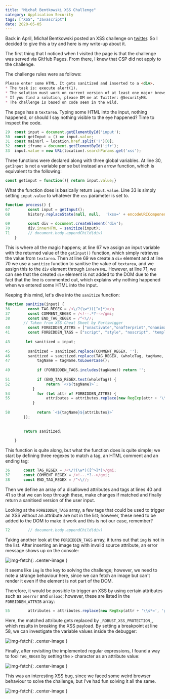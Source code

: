 ```yaml
---
title: "Michał Bentkowski XSS Challenge"
category: Application Security
tags: ["XSS", "Javascript"]
date: 2020-05-05
---
```


Back in April, Michał Bentkowski posted an XSS challenge on [twitter](https://twitter.com/SecurityMB/status/1247231885996101635). So I decided to give this a try and here is my write-up about it.

The first thing that I noticed when I visited the page is that the challenge was served via GitHub Pages. From there, I knew that CSP did not apply to the challenge. 

The challenge rules were as follows:

```markdown
Please enter some HTML. It gets sanitized and inserted to a <div>.
* The task is: execute alert(1).
* The solution must work on current version of at least one major browser (Chrome/Edge, Firefox, Safari).
* If you find a solution, please DM me at Twitter: @SecurityMB.
* The challenge is based on code seen in the wild.
```

The page has a `textarea`. Typing some HTML into the input, nothing happened, or should I say nothing visible to the eye happened? Time to inspect the code.

```javascript
29  const input = document.getElementById('input');
30  const getInput = () => input.value;
31  const mainUrl = location.href.split('?')[0];
32  const iframe = document.getElementById('ifr');
33  input.value = new URL(location).searchParams.get('xss');
```

Three functions were declared along with three global variables. At line 30, `getInput` is not a variable per se but instead an arrow function, which is equivalent to the following:

```javascript
const getinput = function(){ return input.value;}
```
What the function does is basically return `input.value`. Line 33 is simply setting `input.value` to whatever the `xss` parameter is set to.
```javascript
function process() {
67        const input = getInput();
68        history.replaceState(null, null,  '?xss=' + encodeURIComponent(input));
        
69        const div = document.createElement('div');
70        div.innerHTML = sanitize(input);
71        // document.body.appendChild(div)
    }
```

This is where all the magic happens; at line 67 we assign an input variable with the returned value of the `getInput()` function, which simply retrieves the value from `textarea`. Then at line 69 we create a `div` element and at line 70 we use a `sanitize` function to sanitise the value of `textarea`, and we assign this to the `div` element through `innerHTML`. However, at line 71, we can see that the created `div` element is not added to the DOM due to the fact that the line is commented out, which explains why nothing happened when we entered some HTML into the input.

Keeping this mind, let's dive into the `sanitize` function:

```javascript
function sanitize(input) {
36        const TAG_REGEX = /<\/?(\w*)([^>]*)>/g
37        const COMMENT_REGEX = /<!--.*?-->/gmi;
38        const END_TAG_REGEX = /^<\//;
        // Taken from XSS Cheat Sheet by Portswigger
40        const FORBIDDEN_ATTRS = ["onactivate","onafterprint","onanimationcancel","onanimationend","onanimationiteration","onanimationstart","onauxclick","onbeforeactivate","onbeforecopy","onbeforecut","onbeforedeactivate","onbeforepaste","onbeforeprint","onbeforeunload","onbegin","onblur","onbounce","oncanplay","oncanplaythrough","onchange","onclick","oncontextmenu","oncopy","oncut","ondblclick","ondeactivate","ondrag","ondragend","ondragenter","ondragleave","ondragover","ondragstart","ondrop","onend","onended","onerror","onfinish","onfocus","onfocusin","onfocusout","onhashchange","oninput","oninvalid","onkeydown","onkeypress","onkeyup","onload","onloadeddata","onloadedmetadata","onloadend","onloadstart","onmessage","onmousedown","onmouseenter","onmouseleave","onmousemove","onmouseout","onmouseover","onmouseup","onpageshow","onpaste","onpause","onplay","onplaying","onpointerover","onpointerdown","onpointerenter","onpointerleave","onpointermove","onpointerout","onpointerup","onpointerrawupdate","onpopstate","onreadystatechange","onrepeat","onreset","onresize","onscroll","onsearch","onseeked","onseeking","onselect","onstart","onsubmit","ontimeupdate","ontoggle","ontouchstart","ontouchend","ontouchmove","ontransitioncancel","ontransitionend","ontransitionrun","onunhandledrejection","onunload","onvolumechange","onwaiting","onwheel"];
41        const FORBIDDEN_TAGS = ["script", "style", "noscript", "template", "svg", "math"];
        
43       let sanitized = input;
    
45        sanitized = sanitized.replace(COMMENT_REGEX, '');
46        sanitized = sanitized.replace(TAG_REGEX, (wholeTag, tagName, attributes) => {
47            tagName = tagName.toLowerCase();
            
49            if (FORBIDDEN_TAGS.includes(tagName)) return '';
            
51            if (END_TAG_REGEX.test(wholeTag)) {
52                return `</${tagName}>`;
            }
54            for (let attr of FORBIDDEN_ATTRS) {
55                attributes = attributes.replace(new RegExp(attr + '\\s*=', 'gi'), '_ROBUST_XSS_PROTECTION_=');
            }
            
58            return `<${tagName}${attributes}>`
        });
        
        
        return sanitized;
        
    }
```

This function is quite along, but what the function does is quite simple; we start by defining three regexes to match a tag, an HTML comment and an ending tag:

```javascript
36      const TAG_REGEX = /<\/?(\w*)([^>]*)>/gmi;
37      const COMMENT_REGEX = /<!--.*?-->/gmi;
38      const END_TAG_REGEX = /^<\//;
```

Then we define an array of a disallowed attributes and tags at lines 40 and 41 so that we can loop through these, make changes if matched and finally return a sanitised version of the user input.

Looking at the `FORBIDDEN_TAGS` array, a few tags that could be used to trigger an XSS without an attribute are not in the list; however, these need to be added to the DOM to make it work and this is not our case, remember?

```javascript
72        // document.body.appendChild(div)
```

Taking another look at the `FORBIDDEN_TAGS` array, it turns out that `img` is not in the list. After inserting an image tag with invalid source attribute, an error message shows up on the console:

![img-fetch](/images/securitymb-xss/img-fetch.png){: .center-image }

It seems like `img` is the key to solving the challenge; however, we need to note a strange behaviour here, since we can fetch an image but can't render it even if the element is not part of the DOM.

Therefore, it would be possible to trigger an XSS by using certain attributes such as `onerror` and `onload`; however, these are listed in the `FORBIDDEN_ATTRIB` array:

```javascript
55        attributes = attributes.replace(new RegExp(attr + '\\s*=', 'gi'), '_ROBUST_XSS_PROTECTION_=');
```

Here, the matched attribute gets replaced by `_ROBUST_XSS_PROTECTION_`, which results in breaking the XSS payload. By setting a breakpoint at line 58, we can investigate the variable values inside the debugger: 

![img-fetch](/images/securitymb-xss/replaced-attrib.png){: .center-image }

Finally, after revisiting the implemented regular expressions, I found a way to fool `TAG_REGEX` by setting the `>` character as an attribute value:

![img-fetch](/images/securitymb-xss/fool-regex-tag.png){: .center-image }

This was an interesting XSS bug, since we faced some weird browser behaviour to solve the challenge, but I've had fun solving it all the same. 

![img-fetch](/images/securitymb-xss/thanks.png){: .center-image }